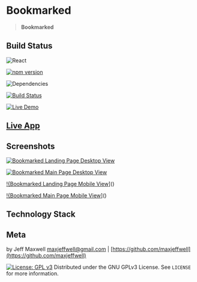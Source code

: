 # Bookmarked

>**Bookmarked** 

## Build Status

![React](https://img.shields.io/badge/react-16.8.0%2B-blue.svg)

[![npm version](https://img.shields.io/badge/npm%20package-6.4.1-orange.svg)](https://badge.fury.io/js/npm)

![Dependencies](https://img.shields.io/badge/dependencies-up%20to%20date-brightgreen.svg)

[![Build Status](https://travis-ci.org/maxjeffwell/bookmarks-react-hooks.svg?branch=master)](https://travis-ci.org/maxjeffwell/bookmarks-react-hooks)

[![Live Demo](https://img.shields.io/badge/demo-online-green.svg)](https://jmaxwell-bookmark-manager.herokuapp.com/)

## [Live App](https://jmaxwell-bookmark-manager.herokuapp.com/)

## Screenshots

[![Bookmarked Landing Page Desktop View](https://drive.google.com/file/d/14UitQVYS6rBGEd1Dzyqq7NW3gkHRlQHU/view?usp=sharing)]()

[![Bookmarked Main Page Desktop View]()]()

[!{Bookmarked Landing Page Mobile View]()]()

[!{Bookmarked Main Page Mobile View]()]()

## Technology Stack

## Meta

by Jeff Maxwell maxjeffwell@gmail.com |
[https://github.com/maxjeffwell](https://github.com/maxjeffwell)

[![License: GPL v3](https://img.shields.io/badge/License-GPLv3-blue.svg)](https://www.gnu.org/licenses/gpl-3.0)
Distributed under the GNU GPLv3 License.
    See ``LICENSE`` for more information.